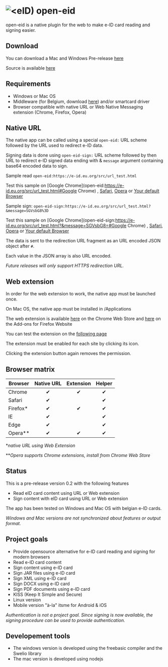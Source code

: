 # ![&lt;eID)](https://e-id.eu.org/src/chrome/icon48.png "Logo") open-eid

open-eid is a native plugin for the web to make e-ID card reading and signing easier.

## Download

You can download a Mac and Windows Pre-release
[here](https://github.com/michael79bxl/open-eid/releases/)

Source is available [here](https://github.com/michael79bxl/open-eid/tree/master/)

## Requirements

- Windows or Mac OS
- Middleware (for Belgium, download [here](https://eid.belgium.be/)) and/or smartcard driver
- Browser compatible with native URL or Web Native Messaging extension (Chrome, Firefox, Opera)

## Native URL

The native app can be called using a special `open-eid:` URL scheme followed by the URL used to redirect e-ID data.

Signing data is done using `open-eid-sign:` URL scheme followed by then URL to redirect e-ID signed data ending with & `message` argument containing base64 encoded data to sign.

Sample read `open-eid:https://e-id.eu.org/src/url_test.html`

Test this sample on [Google Chrome](open-eid:https://e-id.eu.org/src/url_test.html#Google Chrome) ,
[Safari](open-eid:https://e-id.eu.org/src/url_test.html#Safari),
[Opera](open-eid:https://e-id.eu.org/src/url_test.html#Opera) or
[Your default Browser](open-eid:https://e-id.eu.org/src/url_test.html)

Sample sign: `open-eid-sign:https://e-id.eu.org/src/url_test.html?&message=SGVsbG8%3D`

Test this sample on [Google Chrome](open-eid-sign:https://e-id.eu.org/src/url_test.html?&message=SGVsbG8=#Google Chrome) ,
[Safari](open-eid-sign:https://e-id.eu.org/src/url_test.html?&message=SGVsbG8=#Safari),
[Opera](open-eid-sign:https://e-id.eu.org/src/url_test.html?&message=SGVsbG8=#Opera) or
[Your default Browser](open-eid-sign:https://e-id.eu.org/src/url_test.html?&message=SGVsbG8=)

The data is sent to the redirection URL fragment as an URL encoded JSON object after `#`.

Each value in the JSON array is also URL encoded.

*Future releases will only support HTTPS redirection URL.*

## Web extension

In order for the web extension to work, the native app must be launched once.

On Mac OS, the native app must be installed in /Applications

The web extension is available
[here](https://chrome.google.com/webstore/detail/open-eid/cgdhcnihnfegipidedmkijjkbphakcjo)
on the Chrome Web Store and
[here](https://addons.mozilla.org/en/firefox/addon/open-eid/)
on the Add-ons for Firefox Website

You can test the extension on the 
[following page](https://e-id.eu.org/src/extension_test.html)

The extension must be enabled for each site by clicking its icon.

Clicking the extension button again removes the permission.

## Browser matrix

|Browser |Native URL|Extension| Helper |
|--------|:--------:|:-------:|:------:|
|Chrome  |&#x2714;  |&#x2714; |&#x2714;|
|Safari  |&#x2714;  |         |&#x2714;|
|Firefox*|&#x2714;  |&#x2714; |&#x2714;|
|IE      |&#x2714;  |         |&#x2714;|
|Edge    |&#x2714;  |         |&#x2714;|
|Opera** |&#x2714;  |&#x2714; |&#x2714;|

\**native URL using Web Extension*

\*\**Opera supports Chrome extensions, install from Chrome Web Store*

## Status

This is a pre-release version 0.2 with the following features

- Read eID card content using URL or Web extension
- Sign content with eID card using URL or Web extension

The app has been tested on Windows and Mac OS with belgian e-ID cards.

*Windows and Mac versions are not synchronized about features or output format.*

## Project goals

- Provide opensource alternative for e-ID card reading and signing for modern browsers
- Read e-ID card content
- Sign content using e-ID card
- Sign JAR files using e-ID card
- Sign XML using e-ID card
- Sign DOCX using e-ID card
- Sign PDF documents using e-ID card
- KISS (Keep It Simple and Secure)
- Linux version
- Mobile version "à-la" itsme for Android & iOS

*Authentication is not a project goal. Since signing is now available, the signing procedure can be used to provide authentication.*

## Developement tools

- The windows version is developed using the freebasic compiler and the Swelio library
- The mac version is developed using nodejs